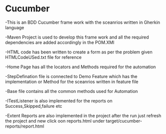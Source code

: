 # Cucumber

-This is an BDD Cucumber frame work  with the sceanrios written in Gherkin language

-Maven Project is used to develop this frame work and all the required dependencies are added accordingly in the POM.XMl

-HTML code has been written to create a form as per the problem given HTMLCodeUSed.txt file for reference

-Home Page has all the locators and Methods required for the automation

-StepDefination file is connected to Demo Feature which has the implementation or Method for the sceanrios written in feature file

-Base file contains all the common methods used for Automation

-ITestListener is also implemented for the reports on Success,Skipped,failure etc

-Extent Reports are also implemented in the project after the run just refresh the project and new click oon reports.html under target/cucumber-reports/report.html


